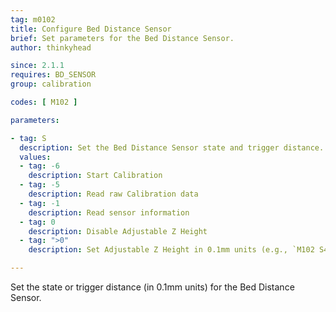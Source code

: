 ```yaml
---
tag: m0102
title: Configure Bed Distance Sensor
brief: Set parameters for the Bed Distance Sensor.
author: thinkyhead

since: 2.1.1
requires: BD_SENSOR
group: calibration

codes: [ M102 ]

parameters:

- tag: S
  description: Set the Bed Distance Sensor state and trigger distance.
  values:
  - tag: -6
    description: Start Calibration
  - tag: -5
    description: Read raw Calibration data
  - tag: -1
    description: Read sensor information
  - tag: 0
    description: Disable Adjustable Z Height
  - tag: ">0"
    description: Set Adjustable Z Height in 0.1mm units (e.g., `M102 S4` enables adjusting for Z <= 0.4mm.)

---
```


Set the state or trigger distance (in 0.1mm units) for the Bed Distance Sensor.
